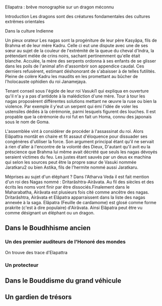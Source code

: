 Ellapatra : brêve monographie sur un dragon méconnu

Introduction
Les dragons sont des créatures fondamentales des cultures extrêmes orientales

Dans la culture Indienne

Un pieux orateur
Les nagas sont la progéniture de leur père Kasyâpa, fils de Brahma et
de leur mère Kadru. Celle ci eut une dispute avec une de ses sœur au
sujet de la couleur de l'extrémité de la queue du cheval d'Indra, la
prétendant mélée de crins noirs, sachant pertinemment qu'elle était
blanche. Acculée, la mère des serpents ordonna à ses enfants de se
glisser dans les poils de l'animal afin d'assombrir son appendice
caudal. Ces derniers refusèrent, estimant déshonorant de s'abaisser à
de telles futilités. Pleine de colère Kadru les maudits en les
promettant au bûcher de l'holocauste ophidien du roi Janamejaya.

Tenant conseil sous l'égide de leur roi Vasuki1 qui expliqua en
ouverture qu'il n'a y a pas d'antidote à la malédiction d'une mère.
Tour à tour les nagas proposèrent différentes solutions mettant ne
œuvre la ruse ou bien la violence. Par exemple il y'eut un serpent qui
émi l'idée de voler les ustensiles dédiés à la cérémonie, parmi
lesquels figurent des louches. Il est propable que la cérémonie du roi
fut en fait un Homa, connu des japonais sous le nom de Goma.

L'assemblée vint à considérer de procéder à l'assassinat du roi. Alors
Elâpattra montât en chaire et fit assaut d'éloquence pour dissuader
ses congénères d'utiliser la force. Son argument principal étant qu'il
ne servait à rien d'aller à l'encontre de la volonté des Dieux,
D'autant qu'il avit eu la préscience que Brahma lui même avait décrété
que seuls les nagas dévoyés seraient victimes du feu. Les justes étant
sauvés par un deus ex machina qui selon les sources peut être la
propre sœur de Vasuki nommée Jaratkaru2 ou bien Astika, fils de
l'hermite nommé aussi  Jaratkaru.


Méprises au sujet d'un éléphant ?
Dans l'Atharva Veda il est fait mention d'un roi des Nagas nommé :
Dritarâshtra-Airâvata. Au fil des siècles et des écrits les noms vont
finir par être dissociés.Finalement dans le Maharabatha, Airâvata est
plusieurs fois cité comme ancêtre des nagas. Dritarâshtra, Airâvata et
Elâpatra apparraissent dans la liste des nagas annexée à la saga.
Elâpatra (Feuille de cardamome) est glosé comme forme prakrite (c'est
à dire populaire) d'Airâvata.
Ainsi Elâpatra peut être vu comme désignant un éléphant ou un dragon.
## Dans le Boudhhisme ancien
### Un des premier auditeurs de l'Honoré des mondes
On trouve des trace d'Elapattra
### Un protecteur
## Dans le Bouddisme du grand véhicule
## Un gardien de trésors

	
